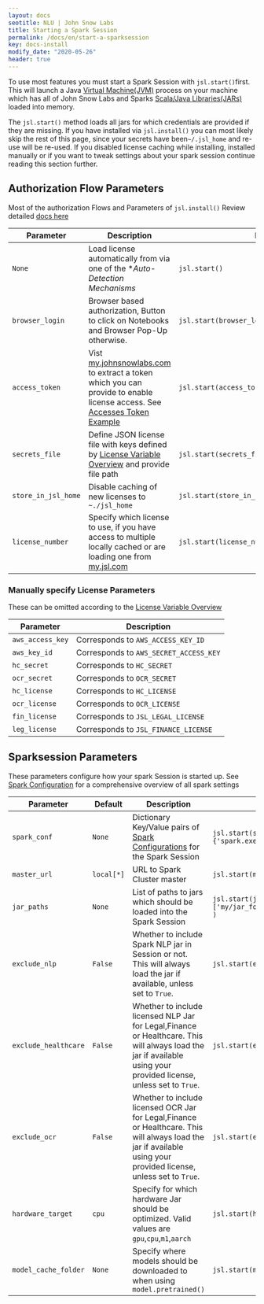 ```yaml
---
layout: docs
seotitle: NLU | John Snow Labs
title: Starting a Spark Session
permalink: /docs/en/start-a-sparksession
key: docs-install
modify_date: "2020-05-26"
header: true
---
```


<div class="main-docs" markdown="1">

To use most features you must start a Spark Session with `jsl.start()`first.
This will launch a Java [Virtual Machine(JVM)](https://en.wikipedia.org/wiki/Java_virtual_machine) process on your machine
which has all of John Snow Labs and Sparks [Scala/Java Libraries(JARs)](https://de.wikipedia.org/wiki/Java_Archive) loaded into memory. 

The `jsl.start()` method loads all jars for which credentials are provided if they are missing.
If you have installed via `jsl.install()` you can most likely skip the rest of this page, since your secrets have been`~/.jsl_home` and re-use will be re-used.
If you disabled license caching while installing, installed manually or if you want to  tweak settings about your spark session continue reading this section further.


## Authorization Flow Parameters 
Most of the authorization Flows and Parameters of `jsl.install()` 
Review detailed [docs here](TODO)  

| Parameter           | Description                                                                                                                                                    | Example                                          | Default |
|---------------------|----------------------------------------------------------------------------------------------------------------------------------------------------------------|--------------------------------------------------|---------|
| `None`              | Load license automatically from via one of the **Auto-Detection Mechanisms*                                                                                    | `jsl.start()`                                    | `False` |
| `browser_login`     | Browser based authorization, Button to click on Notebooks and Browser Pop-Up otherwise.                                                                        | `jsl.start(browser_login=True)`                  | `False` |
| `access_token`      | Vist [my.johnsnowlabs.com](https://my.johnsnowlabs.com/) to extract a token which you can provide to enable license access. See [Accesses Token Example](TODO) | `jsl.start(access_token='myToken')`              | `None`  |
| `secrets_file`      | Define JSON license file with keys  defined by [License Variable Overview](TODO) and provide file path                                                         | `jsl.start(secrets_file='path/to/license.json')` | `None`  |
| `store_in_jsl_home` | Disable caching of new licenses to `~./jsl_home`                                                                                                               | `jsl.start(store_in_jsl_home=False)`             | `True`  |
| `license_number`    | Specify which license to use, if you have access to multiple locally cached or are loading one from  [my.jsl.com](https://my.johnsnowlabs.com/)                | `jsl.start(license_number=5)`                    | `0`     |


### Manually specify License Parameters 
These can be omitted according to the [License Variable Overview](TODO)

| Parameter        | Description                            |
|------------------|----------------------------------------|
| `aws_access_key` | Corresponds to `AWS_ACCESS_KEY_ID`     |
| `aws_key_id`     | Corresponds to `AWS_SECRET_ACCESS_KEY` |
| `hc_secret`      | Corresponds to `HC_SECRET`             |
| `ocr_secret`     | Corresponds to `OCR_SECRET`            |
| `hc_license`     | Corresponds to `HC_LICENSE`            |
| `ocr_license`    | Corresponds to `OCR_LICENSE`           |
| `fin_license`    | Corresponds to `JSL_LEGAL_LICENSE`     |
| `leg_license`    | Corresponds to `JSL_FINANCE_LICENSE`   |

## Sparksession Parameters
These parameters configure how your spark Session is started up.
See [Spark Configuration](https://spark.apache.org/docs/latest/configuration.html) for a comprehensive overview of all spark settings 

| Parameter            | Default    | Description                                                                                                                                                        | Example                                                                    |
|----------------------|------------|--------------------------------------------------------------------------------------------------------------------------------------------------------------------|----------------------------------------------------------------------------|
| `spark_conf`         | `None`     | Dictionary Key/Value pairs of [Spark Configurations](https://spark.apache.org/docs/latest/configuration.html) for the Spark Session                                | `jsl.start(spark_conf={'spark.executor.memory':'6g')`                      |
| `master_url`         | `local[*]` | URL to Spark Cluster master                                                                                                                                        | `jsl.start(master_url=spark://my.master)`                                  |
| `jar_paths`          | `None`     | List of paths to jars which should be loaded into the Spark Session                                                                                                | `jsl.start(jar_paths=['my/jar_folder/jar1.zip','my/jar_folder/jar2.zip' )` |
| `exclude_nlp`        | `False`    | Whether to include Spark NLP jar in Session or not. This will always load the jar if available, unless set to `True`.                                              | `jsl.start(exclude_nlp=True)`                                              |
| `exclude_healthcare` | `False`    | Whether to include licensed NLP Jar for Legal,Finance or Healthcare. This will always load the jar if available using your provided license, unless set to `True`. | `jsl.start(exclude_healthcare=True)`                                       |
| `exclude_ocr`        | `False`    | Whether to include licensed OCR Jar for Legal,Finance or Healthcare. This will always load the jar if available using your provided license, unless set to `True`. | `jsl.start(exclude_ocr=True)`                                              |
| `hardware_target`    | `cpu`      | Specify for which hardware Jar should be optimized. Valid values are `gpu`,`cpu`,`m1`,`aarch`                                                                      | `jsl.start(hardware_target=True)`                                          |
| `model_cache_folder` | `None`     | Specify where models should be downloaded to when using `model.pretrained()`                                                                                       | `jsl.start(model_cache_folder=True)`                                       |





</div>